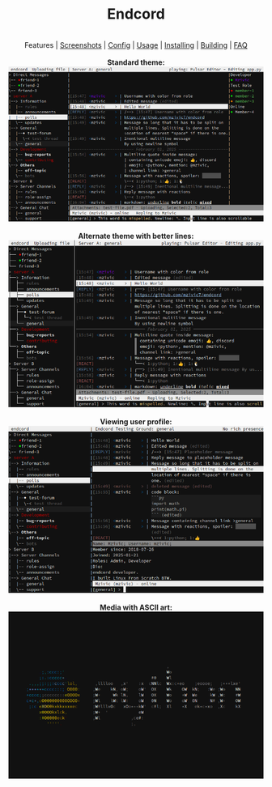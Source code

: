 <div align="center">
<h1>Endcord</h1> <br
<a href="https://github.com/mzivic7/endcord?tab=readme-ov-file#features">Features</a> |
<a href="https://github.com/mzivic7/endcord/blob/main/screenshots.md">Screenshots</a> |
<a href="https://github.com/mzivic7/endcord?tab=readme-ov-file#configuration">Config</a> |
<a href="https://github.com/mzivic7/endcord?tab=readme-ov-file#usage">Usage</a> |
<a href="https://github.com/mzivic7/endcord?tab=readme-ov-file#installing">Installing</a> |
<a href="https://github.com/mzivic7/endcord?tab=readme-ov-file#building">Building</a> |
<a href="https://github.com/mzivic7/endcord?tab=readme-ov-file#faq">FAQ</a>
<br><br>
<b>Standard theme:<b><br>
<img src="./.github/screenshots/01.png" alt="Standard theme" width="864">
<br><br>
<b>Alternate theme with better lines:<b><br>
<img src="./.github/screenshots/02.png" alt="Alternate theme with better lines" width="800">
<br><br>
<b>Viewing user profile:<b><br>
<img src="./.github/screenshots/03.png" alt="Viewing user profile" width="800">
<br><br>
<b>Media with ASCII art:<b><br>
<img src="./.github/screenshots/04.png" alt="Media with ASCII art" width="800">
</div>
